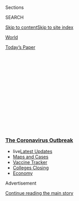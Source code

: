 <div id="app">

<div>

<div>

<div>

<div class="NYTAppHideMasthead css-1q2w90k e1suatyy0">

<div class="section css-ui9rw0 e1suatyy2">

<div class="css-eph4ug er09x8g0">

<div class="css-6n7j50">

</div>

<span class="css-1dv1kvn">Sections</span>

<div class="css-10488qs">

<span class="css-1dv1kvn">SEARCH</span>

</div>

[Skip to content](#site-content)[Skip to site
index](#site-index)

</div>

<div id="masthead-section-label" class="css-1wr3we4 eaxe0e00">

[World](https://www.nytimes3xbfgragh.onion/section/world)

</div>

<div class="css-10698na e1huz5gh0">

</div>

</div>

<div id="masthead-bar-one" class="section hasLinks css-15hmgas e1csuq9d3">

<div class="css-uqyvli e1csuq9d0">

</div>

<div class="css-1uqjmks e1csuq9d1">

</div>

<div class="css-9e9ivx">

[](https://myaccount.nytimes3xbfgragh.onion/auth/login?response_type=cookie&client_id=vi)

</div>

<div class="css-1bvtpon e1csuq9d2">

[Today’s
Paper](https://www.nytimes3xbfgragh.onion/section/todayspaper)

</div>

</div>

</div>

</div>

<div data-aria-hidden="false">

<div id="site-content" data-role="main">

<div>

<div class="css-1aor85t" style="opacity:0.000000001;z-index:-1;visibility:hidden">

<div class="css-1hqnpie">

<div class="css-epjblv">

<span class="css-17xtcya">[World](/section/world)</span><span class="css-x15j1o">|</span><span class="css-fwqvlz">Pelosi
and Trump Reach Deal on a Relief
Package</span>

</div>

<div class="css-k008qs">

<div class="css-1iwv8en">

<span class="css-18z7m18"></span>

<div>

</div>

</div>

<span class="css-1n6z4y">https://nyti.ms/2TMzs8w</span>

<div class="css-1705lsu">

<div class="css-4xjgmj">

<div class="css-4skfbu" data-role="toolbar" data-aria-label="Social Media Share buttons, Save button, and Comments Panel with current comment count" data-testid="share-tools">

  - 
  - 
  - 
  - 
    
    <div class="css-6n7j50">
    
    </div>

  - 
  - 

</div>

</div>

</div>

</div>

</div>

</div>

<div class="css-13pd83m">

<div class="css-l9svim">

### [<span class="css-pa1jbp"><span class="css-1rxm0ex">The Coronavirus</span><span class="css-1rxm0ex"> Outbreak</span></span>](https://www.nytimes3xbfgragh.onion/news-event/coronavirus?name=styln-coronavirus-national&region=TOP_BANNER&variant=undefined&block=storyline_menu_recirc&action=click&pgtype=Article&impression_id=9fcf9940-e39b-11ea-ad54-c52f02c320cd)

  - <span class="css-ousu42"><span class="css-12clwdu">live</span>[Latest
    Updates](https://www.nytimes3xbfgragh.onion/2020/08/21/world/covid-19-coronavirus.html?name=styln-coronavirus-national&region=TOP_BANNER&variant=undefined&block=storyline_menu_recirc&action=click&pgtype=Article&impression_id=9fcf9941-e39b-11ea-ad54-c52f02c320cd)</span>
  - <span class="css-ousu42">[Maps and
    Cases](https://www.nytimes3xbfgragh.onion/interactive/2020/us/coronavirus-us-cases.html?name=styln-coronavirus-national&region=TOP_BANNER&variant=undefined&block=storyline_menu_recirc&action=click&pgtype=Article&impression_id=9fcf9942-e39b-11ea-ad54-c52f02c320cd)</span>
  - <span class="css-ousu42">[Vaccine
    Tracker](https://www.nytimes3xbfgragh.onion/interactive/2020/science/coronavirus-vaccine-tracker.html?name=styln-coronavirus-national&region=TOP_BANNER&variant=undefined&block=storyline_menu_recirc&action=click&pgtype=Article&impression_id=9fcf9943-e39b-11ea-ad54-c52f02c320cd)</span>
  - <span class="css-ousu42">[Colleges
    Closing](https://www.nytimes3xbfgragh.onion/2020/08/19/us/colleges-closing-covid.html?name=styln-coronavirus-national&region=TOP_BANNER&variant=undefined&block=storyline_menu_recirc&action=click&pgtype=Article&impression_id=9fcfc050-e39b-11ea-ad54-c52f02c320cd)</span>
  - <span class="css-ousu42">[Economy](https://www.nytimes3xbfgragh.onion/live/2020/08/20/business/stock-market-today-coronavirus?name=styln-coronavirus-national&region=TOP_BANNER&variant=undefined&block=storyline_menu_recirc&action=click&pgtype=Article&impression_id=9fcfc051-e39b-11ea-ad54-c52f02c320cd)</span>

</div>

</div>

<div id="top-wrapper" class="css-1sy8kpn">

<div id="top-slug" class="css-l9onyx">

Advertisement

</div>

[Continue reading the main
story](#after-top)

<div class="ad top-wrapper" style="text-align:center;height:100%;display:block;min-height:250px">

<div id="top" class="place-ad" data-position="top" data-size-key="top">

</div>

</div>

<div id="after-top">

</div>

</div>

<div>

<div id="sponsor-wrapper" class="css-1hyfx7x">

<div id="sponsor-slug" class="css-19vbshk">

Supported by

</div>

[Continue reading the main
story](#after-sponsor)

<div id="sponsor" class="ad sponsor-wrapper" style="text-align:center;height:100%;display:block">

</div>

<div id="after-sponsor">

</div>

</div>

<div class="css-186x18t">

</div>

<div class="css-1vkm6nb ehdk2mb0">

# Pelosi and Trump Reach Deal on a Relief Package

</div>

Stocks rose as President Trump declared a national emergency and said he
was making $50 billion available. The House was set to vote on the
relief plan early Saturday.

<div class="css-18e8msd">

<div class="css-vp77d3 epjyd6m0">

<div class="css-1baulvz">

</div>

</div>

  - 
    
    <div class="css-ld3wwf e16638kd2">
    
    Published March 13, 2020Updated March 23,
    2020
    
    </div>

  - 
    
    <div class="css-4xjgmj">
    
    <div class="css-pvvomx" data-role="toolbar" data-aria-label="Social Media Share buttons, Save button, and Comments Panel with current comment count" data-testid="share-tools">
    
      - 
      - 
      - 
      - 
        
        <div class="css-6n7j50">
        
        </div>
    
      - 
      - 
    
    </div>
    
    </div>

</div>

</div>

<div class="section meteredContent css-1r7ky0e" name="articleBody" itemprop="articleBody">

<div class="css-1fanzo5 StoryBodyCompanionColumn">

<div class="css-53u6y8">

*Read the latest developments in the* [*coronavirus outbreak
here*](https://www.nytimes3xbfgragh.onion/2020/03/23/world/coronavirus-news.html)*.*
*This briefing is no longer updating.*

</div>

</div>

<div class="css-19qgada">

### Here’s what you need to know:

  - [Nancy Pelosi and the White House reached a deal on a sweeping
    relief package.](#link-47cd8806)
  - [Trump declares a national emergency, “two very big
    words.”](#link-37509802)
  - [Wall Street rebounds during Trump’s address.](#link-3359d40e)
  - [After missteps, the Trump administration refocuses on
    testing.](#link-1a92c290)
  - [Trump promised a testing website by Google. He got key details
    wrong.](#link-50441278)
  - [How bad could the epidemic be in the United
    States?](#link-62cf8d19)
  - [Gyms, apartment buildings and offices: How to manage the
    outbreak.](#link-45290ade)

</div>

<div class="css-1fanzo5 StoryBodyCompanionColumn">

<div class="css-53u6y8">

## Nancy Pelosi and the White House reached a deal on a sweeping relief package.

</div>

</div>

<div class="css-79elbk" data-testid="photoviewer-wrapper">

<div class="css-z3e15g" data-testid="photoviewer-wrapper-hidden">

</div>

<div class="css-1a48zt4 ehw59r15" data-testid="photoviewer-children">

![<span class="css-16f3y1r e13ogyst0" data-aria-hidden="true">Speaker
Nancy Pelosi highlighted the urgency of testing while discussing an
emergency spending package she said the House would vote on on
Friday.</span><span class="css-cnj6d5 e1z0qqy90" itemprop="copyrightHolder"><span class="css-1ly73wi e1tej78p0">Credit...</span><span>Samuel
Corum for The New York
Times</span></span>](https://static01.graylady3jvrrxbe.onion/images/2020/03/13/world/13virus-briefing-pelosi/13virus-briefing-pelosi-articleLarge.jpg?quality=75&auto=webp&disable=upscale)

</div>

</div>

<div class="css-1fanzo5 StoryBodyCompanionColumn">

<div class="css-53u6y8">

Congress and the White House [struck a deal on
Friday](https://www.nytimes3xbfgragh.onion/2020/03/13/us/politics/trump-coronavirus-relief-congress.html)
on a sweeping relief package to assist people affected by the outbreak
of the coronavirus, moving to confront a growing pandemic that has
upended lives and wreaked havoc on financial markets.

The House was set to vote on the plan on Friday evening, after a
roller-coaster day of negotiations that threatened to veer off track as
President Trump criticized the plan during a White House Rose Garden
news conference in which he declared a national emergency.

</div>

</div>

<div class="css-1fanzo5 StoryBodyCompanionColumn">

<div class="css-53u6y8">

Instead, by dusk, Speaker Nancy Pelosi wrote to House Democrats saying,
“We are proud to have reached an agreement with the administration to
resolve outstanding challenges.”

Not long after, even as congressional and administration aides
negotiated the final legislative language of the compromise, Steven
Mnuchin, the Treasury secretary, confirmed it would move forward.

“We have an agreement that reflects what the president talked about in
his speech the other night,” Mr. Mnuchin said on Fox News. He said Mr.
Trump was focused on making sure “hard-working Americans don’t lose
their compensation because they have to be home.”

The measure includes two weeks of paid sick leave and up to three months
of paid family and medical leave, enhanced unemployment benefits, free
virus testing including for those who lack insurance, additional food
aid and federal funds for Medicaid.

</div>

</div>

<div>

</div>

<div class="css-1fanzo5 StoryBodyCompanionColumn">

<div class="css-53u6y8">

The deal is a product of an intense round of talks that unfolded between
Ms. Pelosi and Mr. Mnuchin as financial markets swung wildly amid
uncertainty about the spiraling crisis.

</div>

</div>

<div class="css-1fanzo5 StoryBodyCompanionColumn">

<div class="css-53u6y8">

[Confirmed coronavirus cases in the United
States](https://www.nytimes3xbfgragh.onion/interactive/2020/us/coronavirus-us-cases.html)
have climbed to more than 2,100, even with sparse testing, and the death
toll has risen to at least 48. West Virginia was the only state yet to
report a known case of the virus by Friday evening. The United States is
facing the prospect that those numbers could grow exponentially, as they
did in China, Italy, South Korea and other countries.

*\[Read:* [*My life on Italy’s coronavirus frontlines, and in
quarantine*](http://www.nytimes3xbfgragh.onion/2020/03/19/world/europe/italy-coronavirus-frontlines-quarantine.html)*.\]*

## Trump declares a national emergency, “two very big words.”

</div>

</div>

![<span class="css-16f3y1r e13ogyst0">President Trump held a news
conference to declare a national emergency in order to free up to $50
billion in federal funds to combat the spread of
coronavirus.</span><span class="css-cch8ym"><span class="css-1dv1kvn">Credit</span><span class="css-cnj6d5 e1z0qqy90" itemprop="copyrightHolder"><span class="css-1ly73wi e1tej78p0">Credit...</span><span>Erin
Schaff/The New York
Times</span></span></span>](https://static01.graylady3jvrrxbe.onion/images/2020/03/13/us/13virus-briefing02/merlin_170481927_30f62570-82f7-49bc-85e4-067c34de0da2-videoSixteenByNine3000.jpg)

<div class="css-1fanzo5 StoryBodyCompanionColumn">

<div class="css-53u6y8">

Mr. Trump on Friday afternoon officially declared a national emergency
that he said would give states and territories access to up to $50
billion in federal funds to combat the spreading coronavirus epidemic.

In a live address in the White House Rose Garden, he also gave broad new
authority to the health secretary, Alex Azar, who he said would now be
able to waive regulations, giving doctors and hospitals more flexibility
to respond to the virus, including making it easier to treat people
remotely.

“I am officially declaring a national emergency, two very big words,”
Mr. Trump said, adding, “I’m urging every state to set up emergency
operations centers effective immediately.”

Mr. Trump said he was waiving interest on student loans, and that with
oil prices low, the government would buy large quantities of crude oil
for the nation’s strategic reserve.

</div>

</div>

<div class="css-1fanzo5 StoryBodyCompanionColumn">

<div class="css-53u6y8">

His comments marked the first time he has addressed the coronavirus as a
problem within the country’s borders, not just something that needed to
be kept out with travel restrictions. But the optics of the address
offered a contrast to the social distancing that many experts recommend:
Mr. Trump and the top advisers he invited to speak crowded together
around the lectern and shared a microphone.

Mr. Trump, who has been accused of downplaying the crisis, said that
millions of virus testing kits would become available, but added that he
did not think so many would be needed.

“We don’t want everybody taking this test,” he said. “It’s totally
unnecessary.”

“This will pass, this will pass through, and we will be even stronger
for it,” the president said.

Asked if he would be tested for the coronavirus because of his contact
at his Florida estate, Mar-a-Lago, with an infected Brazilian official,
he said, “most likely, yeah,” countering earlier White House statements
that he would not be tested.

“I think I will do it anyway,” he said. “Fairly
soon.”

</div>

</div>

<div>

</div>

<div class="css-1fanzo5 StoryBodyCompanionColumn">

<div class="css-53u6y8">

## Wall Street rebounds during Trump’s address.

</div>

</div>

<div class="css-79elbk" data-testid="photoviewer-wrapper">

<div class="css-z3e15g" data-testid="photoviewer-wrapper-hidden">

</div>

<div class="css-1a48zt4 ehw59r15" data-testid="photoviewer-children">

<div class="css-1xdhyk6 erfvjey0">

<span class="css-1ly73wi e1tej78p0">Image</span>

<div class="css-zjzyr8">

<div data-testid="lazyimage-container" style="height:257.77777777777777px">

</div>

</div>

</div>

<span class="css-16f3y1r e13ogyst0" data-aria-hidden="true">The floor of
the New York Stock Exchange on
Friday.</span><span class="css-cnj6d5 e1z0qqy90" itemprop="copyrightHolder"><span class="css-1ly73wi e1tej78p0">Credit...</span><span>Lucas
Jackson/Reuters</span></span>

</div>

</div>

<div class="css-1fanzo5 StoryBodyCompanionColumn">

<div class="css-53u6y8">

Stocks rallied on Friday, rebounding from their worst day in more than
30 years after Mr. Trump said leaders of private U.S. companies had
agreed to help with efforts to test for the coronavirus and declared a
national emergency that would free billions in funding for states and
territories.

</div>

</div>

<div class="css-1fanzo5 StoryBodyCompanionColumn">

<div class="css-53u6y8">

The S\&P 500 rose more than 9 percent, with most of the gains coming as
government officials and business executives spoke at a news conference
at the White House. The chief executives of Walmart, Target and
Walgreens all said they are making facilities available for testing.

Financial markets have been nothing if not inconsistent for the past
three weeks, plunging and then rising, and then plunging again. Each day
brought new measures to contain the outbreak and new worries that the
economy, workers and businesses would take a hit as a result of
them.

</div>

</div>

<div>

</div>

<div class="css-1fanzo5 StoryBodyCompanionColumn">

<div class="css-53u6y8">

## After missteps, the Trump administration refocuses on testing.

</div>

</div>

<div class="css-79elbk" data-testid="photoviewer-wrapper">

<div class="css-z3e15g" data-testid="photoviewer-wrapper-hidden">

</div>

<div class="css-1a48zt4 ehw59r15" data-testid="photoviewer-children">

<div class="css-1xdhyk6 erfvjey0">

<span class="css-1ly73wi e1tej78p0">Image</span>

<div class="css-zjzyr8">

<div data-testid="lazyimage-container" style="height:257.77777777777777px">

</div>

</div>

</div>

<span class="css-16f3y1r e13ogyst0" data-aria-hidden="true">Testing
people for the coronavirus at a drive-through clinic in Denver, Colo.,
on
Thursday.</span><span class="css-cnj6d5 e1z0qqy90" itemprop="copyrightHolder"><span class="css-1ly73wi e1tej78p0">Credit...</span><span>Chet
Strange for The New York Times</span></span>

</div>

</div>

<div class="css-1fanzo5 StoryBodyCompanionColumn">

<div class="css-53u6y8">

The Trump administration moved on Friday to drastically speed up
coronavirus testing, rushing to catch up with surging demand for tests.

The government gave the Swiss health care giant Roche emergency
permission to sell its three-and-a-half-hour test to U.S. labs, and said
it was awarding over a million dollars to two companies to accelerate
development of one-hour
tests.

<div id="NYT_MAIN_CONTENT_1_REGION" class="css-9tf9ac">

<div>

<div id="styln-covid-updates-world" class="section interactive-content interactive-size-medium css-1ftcdic">

<div class="css-17ih8de interactive-body">

<div id="styln-briefing-block" data-asset-id="QXJ0aWNsZTpueXQ6Ly9hcnRpY2xlLzVlZmEyNmIwLWIwYjYtNTdiMC05OWRjLWUwZWIwZmI0NGJlZg==">

<div class="briefing-block-header-section">

# [Latest Updates: The Coronavirus Outbreak](https://www.nytimes3xbfgragh.onion/2020/08/21/world/covid-19-coronavirus.html?action=click&pgtype=Article&state=default&region=MAIN_CONTENT_1&context=storylines_live_updates)

<div class="briefing-block-ts">

Updated 2020-08-21T10:45:05.612Z

</div>

</div>

  - [Shutdowns, warnings and scoldings follow gatherings on college
    campuses.](https://www.nytimes3xbfgragh.onion/2020/08/21/world/covid-19-coronavirus.html?action=click&pgtype=Article&state=default&region=MAIN_CONTENT_1&context=storylines_live_updates#link-4690b6aa)
  - [As he accepts the Democratic nomination, Biden knocks Trump’s
    pandemic
    response.](https://www.nytimes3xbfgragh.onion/2020/08/21/world/covid-19-coronavirus.html?action=click&pgtype=Article&state=default&region=MAIN_CONTENT_1&context=storylines_live_updates#link-324af071)
  - [Hundreds of doctors in Kenya go on strike over their pay and
    protective
    gear.](https://www.nytimes3xbfgragh.onion/2020/08/21/world/covid-19-coronavirus.html?action=click&pgtype=Article&state=default&region=MAIN_CONTENT_1&context=storylines_live_updates#link-35890b73)

<div class="briefing-block-footer">

<div class="briefing-block-footer-meta">

[See more
updates](https://www.nytimes3xbfgragh.onion/2020/08/21/world/covid-19-coronavirus.html?action=click&pgtype=Article&state=default&region=MAIN_CONTENT_1&context=storylines_live_updates)

</div>

<div class="briefing-block-briefinglinks">

<span>More live coverage:</span>
[Markets](https://www.nytimes3xbfgragh.onion/live/2020/08/20/business/stock-market-today-coronavirus?action=click&pgtype=Article&state=default&region=MAIN_CONTENT_1&context=storylines_live_updates)

</div>

</div>

</div>

</div>

</div>

</div>

</div>

Testing has lagged in the country, infuriating the public, local leaders
and members of Congress. [Sick people across the country say they are
being denied
tests.](https://www.nytimes3xbfgragh.onion/2020/03/12/us/coronavirus-testing-challenges.html)
Administration officials have promised repeatedly that enormous numbers
of tests would soon be available, only to have the reality fall far
short.

</div>

</div>

<div class="css-1fanzo5 StoryBodyCompanionColumn">

<div class="css-53u6y8">

“I don’t take responsibility at all,” President Trump said in response
to a reporter’s question on Friday, “because we were given a set of
circumstances and we were given rules, regulations and specifications
from a different time.”

While South Korea is testing 10,000 people a day, overall U.S. state and
federal testing has yet to log even 15,000, according to the Centers for
Disease Control and Prevention.

Speaker Nancy Pelosi highlighted the urgency on Friday, while discussing
an emergency spending package she said the House would pass later in the
day, saying, “The three most important parts of this bill are testing,
testing, testing.”

On Friday, the federal government said that it would allow New York
State’s public health department to authorize local labs to perform
coronavirus tests.

By next week, New York could be conducting 6,000 tests a day, the
governor said. On Friday, the state opened a “drive through” testing
facility in New Rochelle, a city north of New York City [that has been
at the center of the state’s
epidemic](https://www.nytimes3xbfgragh.onion/2020/03/12/nyregion/coronavirus-new-rochelle-containment.html).

</div>

</div>

<div>

</div>

<div class="css-1fanzo5 StoryBodyCompanionColumn">

<div class="css-53u6y8">

In the United States, an avalanche of cancellations and closings
gathered speed. [Broadway has gone
dark](https://www.nytimes3xbfgragh.onion/2020/03/12/theater/coronavirus-broadway-shutdown.html)
and [Disney parks are shutting their
doors](https://www.nytimes3xbfgragh.onion/2020/03/12/business/disneyland-coronavirus.html)
for the first time since the Sept. 11, 2001, attacks. In Paris, the
Louvre and the Eiffel Tower have closed until further notice.

</div>

</div>

<div class="css-1fanzo5 StoryBodyCompanionColumn">

<div class="css-53u6y8">

“My guess is there are thousands and thousands of cases walking around
the state of New York,” Gov. Andrew M. Cuomo said on Friday,
underscoring that the official count of 421 cases, even as it inches up,
is not representative of total spread of the virus in the state.

Nearly every sport has been affected; the [Boston
Marathon](https://www.nytimes3xbfgragh.onion/2020/03/13/sports/the-boston-marathon-has-been-postponed-until-sept-14.html)
and the Masters golf tournament were called off on
Friday.

</div>

</div>

<div>

</div>

<div class="css-1fanzo5 StoryBodyCompanionColumn">

<div class="css-53u6y8">

## Trump promised a testing website by Google. He got key details wrong.

</div>

</div>

<div class="css-79elbk" data-testid="photoviewer-wrapper">

<div class="css-z3e15g" data-testid="photoviewer-wrapper-hidden">

</div>

<div class="css-1a48zt4 ehw59r15" data-testid="photoviewer-children">

<div class="css-1xdhyk6 erfvjey0">

<span class="css-1ly73wi e1tej78p0">Image</span>

<div class="css-zjzyr8">

<div data-testid="lazyimage-container" style="height:257.77777777777777px">

</div>

</div>

</div>

<span class="css-16f3y1r e13ogyst0" data-aria-hidden="true">President
Donald Trump at a press conference in the Rose Garden of the White House
on
Friday.</span><span class="css-cnj6d5 e1z0qqy90" itemprop="copyrightHolder"><span class="css-1ly73wi e1tej78p0">Credit...</span><span>Erin
Schaff/The New York Times</span></span>

</div>

</div>

<div class="css-1fanzo5 StoryBodyCompanionColumn">

<div class="css-53u6y8">

Verily, a life sciences unit of Google’s parent company Alphabet, is
working on a way to direct individuals with a high risk of coronavirus
infection to testing sites. But the program will not be as sweeping as
President Trump suggested in his public remarks.

<div id="NYT_MAIN_CONTENT_2_REGION" class="css-9tf9ac">

<div>

</div>

</div>

“I want to thank Google,” Mr. Trump said from the Rose Garden. “Google
is helping to develop a website, it’s going to be very quickly done,
unlike websites of the past, to determine whether a test is warranted
and to facilitate testing at a nearby convenient location.”

Google’s shares surged, to a gain of more than 9 percent, as Mr. Trump
spoke.

Late Friday, Carolyn Wang, a spokeswoman for Verily, said that the aim
was to make a website that helps triage people for virus screening
available by Monday, but that it would be limited to testing sites in
the Bay Area. If the pilot goes well, Verily aims to deploy the project
nationwide, but there is no timetable for a national rollout.

</div>

</div>

<div class="css-1fanzo5 StoryBodyCompanionColumn">

<div class="css-53u6y8">

The website was originally intended only for health care workers, Ms.
Wang said, but Mr. Trump’s statement prompted the company to plan to
make it available to the
public.

## How bad could the epidemic be in the United States?

</div>

</div>

<div class="css-79elbk" data-testid="photoviewer-wrapper">

<div class="css-z3e15g" data-testid="photoviewer-wrapper-hidden">

</div>

<div class="css-1a48zt4 ehw59r15" data-testid="photoviewer-children">

<div class="css-1xdhyk6 erfvjey0">

<span class="css-1ly73wi e1tej78p0">Image</span>

<div class="css-zjzyr8">

<div data-testid="lazyimage-container" style="height:257.77777777777777px">

</div>

</div>

</div>

<span class="css-16f3y1r e13ogyst0" data-aria-hidden="true">The C.D.C.
scenarios have not been publicly disclosed. Without an understanding of
how experts view the threat, it remains unclear how far Americans will
go in adopting socially disruptive steps that could help avert
deaths.</span><span class="css-cnj6d5 e1z0qqy90" itemprop="copyrightHolder"><span class="css-1ly73wi e1tej78p0">Credit...</span><span>Erin
Schaff/The New York Times</span></span>

</div>

</div>

<div class="css-1fanzo5 StoryBodyCompanionColumn">

<div class="css-53u6y8">

Trying to answer that question, epidemiologists arrived at some
terrifying estimates of what would happen if — and this was a very big
“if” — nothing was done to stop the spread: more than a million
Americans could die, and hospitals would be swamped with many times more
patients than beds.

Last month, officials at the Centers for Disease Control and Prevention
and experts from around the world conferred quietly about the range of
possibilities, with what was known then about the virus. The agency
presented a range of possibilities based on variables that remain hard
to pin down, like how contagious the virus is, and how severe the
resulting illnesses are.

</div>

</div>

<div>

</div>

<div class="css-1fanzo5 StoryBodyCompanionColumn">

<div class="css-53u6y8">

A key, unknown factor is how quickly the virus would spread, which could
determine whether a medical system [with fewer than a million hospital
beds](https://www.aha.org/statistics/fast-facts-us-hospitals) could
handle the wave of patients.

The estimates were 160 million to 214 million people in the United
States infected, or nearly half to two-thirds of the population; 2.4
million to 21 million people needing hospitalization; and 200,000 to 1.7
million dead. The results were not publicized, but have been reviewed by
The New York Times.

</div>

</div>

<div class="css-1fanzo5 StoryBodyCompanionColumn">

<div class="css-53u6y8">

Those figures represented the worst-case scenario, with no organized
intervention, and clearly government at all levels is intervening, as
are private organizations and individuals. But they give an idea of the
potential seriousness of the disease.

“There is a lot of room for improvement if we act appropriately,” said
Lauren Gardner, an associate professor at the Johns Hopkins Whiting
School of Engineering who models epidemics.

</div>

</div>

<div>

</div>

<div class="css-1fanzo5 StoryBodyCompanionColumn">

<div class="css-53u6y8">

## Gyms, apartment buildings and offices: How to manage the outbreak.

Today, we look at how the places you interact with daily are ensuring
they stay safe while still being able to function, including how gyms
should be disinfecting their equipment, new guidance for building
managers, and how needed changes may affect
workers.

</div>

</div>

<div>

</div>

<div class="css-1fanzo5 StoryBodyCompanionColumn">

<div class="css-53u6y8">

## Low-income neighborhoods fear that their communities are becoming sacrifice zones.

</div>

</div>

<div class="css-79elbk" data-testid="photoviewer-wrapper">

<div class="css-z3e15g" data-testid="photoviewer-wrapper-hidden">

</div>

<div class="css-1a48zt4 ehw59r15" data-testid="photoviewer-children">

<div class="css-1xdhyk6 erfvjey0">

<span class="css-1ly73wi e1tej78p0">Image</span>

<div class="css-zjzyr8">

<div data-testid="lazyimage-container" style="height:257.77777777777777px">

</div>

</div>

</div>

<span class="css-16f3y1r e13ogyst0" data-aria-hidden="true">A former
Econo Lodge motel that is being used by King County, Wash., to isolate
people who might have been exposed to the
coronavirus.</span><span class="css-cnj6d5 e1z0qqy90" itemprop="copyrightHolder"><span class="css-1ly73wi e1tej78p0">Credit...</span><span>Andrew
Burton for The New York Times</span></span>

</div>

</div>

<div class="css-1fanzo5 StoryBodyCompanionColumn">

<div class="css-53u6y8">

Local officials in Washington State recently settled on two locations to
house people exposed to the coronavirus who may have no safe place to
isolate themselves: a former Econo Lodge Motel in the city of Kent,
south of Seattle, and another location in an unincorporated part of the
county, both of which serve mostly lower-income neighborhoods.

</div>

</div>

<div class="css-1fanzo5 StoryBodyCompanionColumn">

<div class="css-53u6y8">

The plan [quickly ran into
trouble](https://www.nytimes3xbfgragh.onion/2020/03/13/us/coronavirus-seattle-isolation-housing.html).
Kent’s mayor, Dana Ralph, said that neither of the two communities had
experienced any cases of the virus before the new facilities opened, and
that residents of her town have wondered if their city was chosen to
protect wealthier neighborhoods around Seattle.

Residents and political leaders circulated petitions, complaining that
their communities were becoming sacrifice zones for the coronavirus and
warning that businesses could suffer and neighbors could become
infected.

Then on Friday some of their fears were confirmed: One of the first
residents at the converted motel, a homeless person who was awaiting the
results of a coronavirus test, ignored the instructions of a security
guard and wandered away, eventually taking a northbound bus, King County
officials said in a statement.

The bus was taken out of service for cleaning and sanitation; the
community was still reeling.

A County Council member, Girmay Zahilay, said that even in a health
crisis, the county has an obligation to all of its residents.

“During this unprecedented crisis, we have to make sure that the
consequences of our decisions don’t fall on the most vulnerable and
marginalized communities,” he said. “That’s how we all get through this
together.”

</div>

</div>

<div>

</div>

<div class="css-1fanzo5 StoryBodyCompanionColumn">

<div class="css-53u6y8">

## A positive test raises concerns about the virus in prisons.

An employee who works in a Washington State prison tested positive for
the coronavirus, a spokeswoman for the state prison system said on
Friday, in what appeared to be the first reported case of the virus in a
person tied to a prison.

</div>

</div>

<div class="css-1fanzo5 StoryBodyCompanionColumn">

<div class="css-53u6y8">

The employee last worked at the Monroe Correctional Complex, about 45
minutes from Seattle, on Sunday, and the test came back positive on
Thursday. A day earlier, Brad Burkhart, the sheriff in Hancock County,
Indiana, said a staff member at the local jail had tested positive for
the virus and was quarantining at home, as are two other staff members
who had contact with the
employee.

<div id="NYT_MAIN_CONTENT_3_REGION" class="css-9tf9ac">

<div>

<div id="styln-prism-freeform-1594220623585" class="section interactive-content interactive-size-medium css-1ftcdic">

<div class="css-17ih8de interactive-body">

<div id="prism-freeform-block-18477" class="css-19mumt8" data-role="complementary" data-storyline="The Coronavirus Outbreak" data-truncated="true" tabindex="0">

<div class="css-a8d9oz">

<div class="css-eb027h">

[](https://www.nytimes3xbfgragh.onion/news-event/coronavirus?action=click&pgtype=Article&state=default&region=MAIN_CONTENT_3&context=storylines_faq)

### The Coronavirus Outbreak ›

#### Frequently Asked Questions

Updated August 17, 2020

  - #### Why does standing six feet away from others help?
    
      - The coronavirus spreads primarily through droplets from your
        mouth and nose, especially when you cough or sneeze. The C.D.C.,
        one of the organizations using that measure, [bases its
        recommendation of six
        feet](https://www.nytimes3xbfgragh.onion/2020/04/14/health/coronavirus-six-feet.html?action=click&pgtype=Article&state=default&region=MAIN_CONTENT_3&context=storylines_faq)
        on the idea that most large droplets that people expel when they
        cough or sneeze will fall to the ground within six feet. But six
        feet has never been a magic number that guarantees complete
        protection. Sneezes, for instance, can launch droplets a lot
        farther than six feet, [according to a recent
        study](https://jamanetwork.com/journals/jama/fullarticle/2763852).
        It's a rule of thumb: You should be safest standing six feet
        apart outside, especially when it's windy. But keep a mask on at
        all times, even when you think you’re far enough apart.

  - #### I have antibodies. Am I now immune?
    
      - As of right now,[that seems likely, for at least several
        months.](https://www.nytimes3xbfgragh.onion/2020/07/22/health/covid-antibodies-herd-immunity.html?action=click&pgtype=Article&state=default&region=MAIN_CONTENT_3&context=storylines_faq)
        There have been frightening accounts of people suffering what
        seems to be a second bout of Covid-19. But experts say these
        patients may have a drawn-out course of infection, with the
        virus taking a slow toll weeks to months after initial exposure.
        People infected with the coronavirus typically
        [produce](https://www.nature.com/articles/s41586-020-2456-9)
        immune molecules called antibodies, which are [protective
        proteins made in response to an
        infection](https://www.nytimes3xbfgragh.onion/2020/05/07/health/coronavirus-antibody-prevalence.html?action=click&pgtype=Article&state=default&region=MAIN_CONTENT_3&context=storylines_faq)[.
        These antibodies
        may](https://www.nytimes3xbfgragh.onion/2020/05/07/health/coronavirus-antibody-prevalence.html?action=click&pgtype=Article&state=default&region=MAIN_CONTENT_3&context=storylines_faq)
        last in the body [only two to three
        months](https://www.nature.com/articles/s41591-020-0965-6),
        which may seem worrisome, but that’s perfectly normal after an
        acute infection subsides, said Dr. Michael Mina, an immunologist
        at Harvard University. It may be possible to get the coronavirus
        again, but it’s highly unlikely that it would be possible in a
        short window of time from initial infection or make people
        sicker the second time.

  - #### I’m a small-business owner. Can I get relief?
    
      - The [stimulus bills enacted in
        March](https://www.nytimes3xbfgragh.onion/article/small-business-loans-stimulus-grants-freelancers-coronavirus.html?action=click&pgtype=Article&state=default&region=MAIN_CONTENT_3&context=storylines_faq)
        offer help for the millions of American small businesses. Those
        eligible for aid are businesses and nonprofit organizations with
        fewer than 500 workers, including sole proprietorships,
        independent contractors and freelancers. Some larger companies
        in some industries are also eligible. The help being offered,
        which is being managed by the Small Business Administration,
        includes the Paycheck Protection Program and the Economic Injury
        Disaster Loan program. But lots of folks have [not yet seen
        payouts.](https://www.nytimes3xbfgragh.onion/interactive/2020/05/07/business/small-business-loans-coronavirus.html?action=click&pgtype=Article&state=default&region=MAIN_CONTENT_3&context=storylines_faq)
        Even those who have received help are confused: The rules are
        draconian, and some are stuck sitting on [money they don’t know
        how to
        use.](https://www.nytimes3xbfgragh.onion/2020/05/02/business/economy/loans-coronavirus-small-business.html?action=click&pgtype=Article&state=default&region=MAIN_CONTENT_3&context=storylines_faq)
        Many small-business owners are getting less than they expected
        or [not hearing anything at
        all.](https://www.nytimes3xbfgragh.onion/2020/06/10/business/Small-business-loans-ppp.html?action=click&pgtype=Article&state=default&region=MAIN_CONTENT_3&context=storylines_faq)

  - #### What are my rights if I am worried about going back to work?
    
      - Employers have to provide [a safe
        workplace](https://www.osha.gov/SLTC/covid-19/standards.html)
        with policies that protect everyone equally. [And if one of your
        co-workers tests positive for the coronavirus, the
        C.D.C.](https://www.nytimes3xbfgragh.onion/article/coronavirus-money-unemployment.html?action=click&pgtype=Article&state=default&region=MAIN_CONTENT_3&context=storylines_faq)
        has said that [employers should tell their
        employees](https://www.cdc.gov/coronavirus/2019-ncov/community/guidance-business-response.html)
        -- without giving you the sick employee’s name -- that they may
        have been exposed to the virus.

  - #### What is school going to look like in September?
    
      - It is unlikely that many schools will return to a normal
        schedule this fall, requiring the grind of [online
        learning](https://www.nytimes3xbfgragh.onion/2020/06/05/us/coronavirus-education-lost-learning.html?action=click&pgtype=Article&state=default&region=MAIN_CONTENT_3&context=storylines_faq),
        [makeshift child
        care](https://www.nytimes3xbfgragh.onion/2020/05/29/us/coronavirus-child-care-centers.html?action=click&pgtype=Article&state=default&region=MAIN_CONTENT_3&context=storylines_faq)
        and [stunted
        workdays](https://www.nytimes3xbfgragh.onion/2020/06/03/business/economy/coronavirus-working-women.html?action=click&pgtype=Article&state=default&region=MAIN_CONTENT_3&context=storylines_faq)
        to continue. California’s two largest public school districts —
        Los Angeles and San Diego — said on July 13, that [instruction
        will be remote-only in the
        fall](https://www.nytimes3xbfgragh.onion/2020/07/13/us/lausd-san-diego-school-reopening.html?action=click&pgtype=Article&state=default&region=MAIN_CONTENT_3&context=storylines_faq),
        citing concerns that surging coronavirus infections in their
        areas pose too dire a risk for students and teachers. Together,
        the two districts enroll some 825,000 students. They are the
        largest in the country so far to abandon plans for even a
        partial physical return to classrooms when they reopen in
        August. For other districts, the solution won’t be an
        all-or-nothing approach. [Many
        systems](https://bioethics.jhu.edu/research-and-outreach/projects/eschool-initiative/school-policy-tracker/),
        including the nation’s largest, New York City, are devising
        [hybrid
        plans](https://www.nytimes3xbfgragh.onion/2020/06/26/us/coronavirus-schools-reopen-fall.html?action=click&pgtype=Article&state=default&region=MAIN_CONTENT_3&context=storylines_faq)
        that involve spending some days in classrooms and other days
        online. There’s no national policy on this yet, so check with
        your municipal school system regularly to see what is happening
        in your
community.

<div id="styln-survey-component-18477" class="styln-survey-component" data-surveyname="faq" data-surveystoryline="coronavirus">

</div>

</div>

<div class="css-6mllg9">

</div>

<div class="css-pmm6ed">

<span class="css-5gimkt"></span>

</div>

</div>

</div>

</div>

</div>

</div>

</div>

The revelation comes as the Bureau of Prisons, which runs the federal
prisons that hold more than 175,000 people, suspended all visits to
prisoners for 30 days, including most by lawyers. The bureau said the
densely packed nature of prisons “creates a risk of infection and
transmission for inmates and staff.”

Many
[state](https://www.texastribune.org/2020/03/13/texas-prisons-cancel-visitation-coronavirus/)[prison](https://www.doc.wa.gov/information/alerts.htm#prison-alerts)[systems](https://www.charlotteobserver.com/news/local/article241173191.html)
and local jails, where the[vast
majority](https://www.bjs.gov/content/pub/pdf/p17.pdf) of imprisoned
people are held, also suspended visits this week. A jail in Santa Clara
County, Calif., placed inmates in quarantine after a visitor later
tested positive for the virus, [The Mercury News
reported](https://www.mercurynews.com/2020/03/13/coronavirus-inmates-quarantined-at-santa-clara-county-jail-after-defense-attorney-tests-positive/).

Advocates have sounded alarms over whether U.S. correctional facilities
are adequately prepared to stop an outbreak within their walls. Much of
the advice given by the C.D.C. — such as staying away from sick people
and disinfecting surfaces — can be[nearly impossible to
follow](https://www.usatoday.com/story/news/investigations/2020/03/07/prison-policies-inmates-best-coronavirus-practices/4978412002/)
in
prison.

## Los Angeles schools will be closed starting Monday, but New York is resisting calls to follow suit.

</div>

</div>

<div class="css-79elbk" data-testid="photoviewer-wrapper">

<div class="css-z3e15g" data-testid="photoviewer-wrapper-hidden">

</div>

<div class="css-1a48zt4 ehw59r15" data-testid="photoviewer-children">

<div class="css-1xdhyk6 erfvjey0">

<span class="css-1ly73wi e1tej78p0">Image</span>

<div class="css-zjzyr8">

<div data-testid="lazyimage-container" style="height:257.77777777777777px">

</div>

</div>

</div>

<span class="css-16f3y1r e13ogyst0" data-aria-hidden="true">Students
leaving Palms Middle School in Los Angeles on Thursday. Los Angeles and
San Diego have announced they will close schools, beginning
Monday.</span><span class="css-cnj6d5 e1z0qqy90" itemprop="copyrightHolder"><span class="css-1ly73wi e1tej78p0">Credit...</span><span>Jenna
Schoenefeld for The New York Times</span></span>

</div>

</div>

<div class="css-1fanzo5 StoryBodyCompanionColumn">

<div class="css-53u6y8">

Mayor Bill de Blasio of New York said on Friday [that public schools
would remain
open](https://www.nytimes3xbfgragh.onion/2020/03/13/nyregion/coronavirus-nyc-schools.html),
even as three more schools closed for the day after coronavirus cases
were reported there.

“There are three pillars to protecting this city and the long-term
health and safety of our people: Our schools, our mass transit and our
health care system,” Mr. de Blasio said. “Those three are interrelated
deeply. You take one out of the equation and it affects the others. My
goal is to keep all three of those going.”

</div>

</div>

<div class="css-1fanzo5 StoryBodyCompanionColumn">

<div class="css-53u6y8">

New York is the country’s largest school system, with 1.1 million
students, about 114,000 of them homeless. Closings could have a severe
effect on parents who will need to find child care, and on the many
students who depend on schools for food and shelter.

</div>

</div>

<div>

</div>

<div class="css-1fanzo5 StoryBodyCompanionColumn">

<div class="css-53u6y8">

The Los Angeles and San Diego school districts said they were canceling
school beginning on Monday, affecting more than 750,000 students in
Southern California. The decisions were the latest in a slew of similar
moves across the country affecting more than six million students.

All public schools, and many if not all private schools, in Illinois,
Virginia, Ohio, Michigan, Maryland, Washington State, Oregon, Kentucky,
New Mexico and Puerto Rico were told to close beginning next week. The
Houston Independent School District, the largest school district in
Texas, also said it was closing for two weeks.

</div>

</div>

<div>

</div>

<div class="css-1fanzo5 StoryBodyCompanionColumn">

<div class="css-53u6y8">

## American officials are considering escalating containment measures.

</div>

</div>

![<span class="css-16f3y1r e13ogyst0">The coronavirus has touched a
diverse collection of countries and cultures, but a number of shared
experiences have emerged — from grieving the dead to writing
songs.</span><span class="css-cch8ym"><span class="css-1dv1kvn">Credit</span><span class="css-cnj6d5 e1z0qqy90" itemprop="copyrightHolder"><span class="css-1ly73wi e1tej78p0">Credit...</span><span>Carlos
Lemos/EPA, via
Shutterstock</span></span></span>](https://static01.graylady3jvrrxbe.onion/images/2020/03/14/autossell/13vid-coronavirus/13vid-coronavirus-videoSixteenByNine3000.jpg)

<div class="css-1fanzo5 StoryBodyCompanionColumn">

<div class="css-53u6y8">

In Washington State, where more than 30 people have died from the virus,
more than anywhere else in the country, public health officials have
escalated through most of a 13-step strategy checklist for controlling
infectious outbreaks and now have only a few remaining options: closing
workplaces, restricting people to their homes and cordoning off targeted
areas to help control the spread of infection, measures that have
already been put in place in other parts of the world.

</div>

</div>

<div class="css-1fanzo5 StoryBodyCompanionColumn">

<div class="css-53u6y8">

The possibility of more draconian measures if the outbreak continues to
escalate has become a rising subject of conversation among public health
officials across the country, forcing them to confront difficult
questions about how much pain to endure — in their local economies and
in civil liberties — to save more lives.

Political leaders are considering their options, alarmed over research
that suggests 400 people in the Seattle area could die in the coming
weeks if the trajectory of the outbreak cannot be altered. The research
shows that if policymakers could reduce the transmission rate by 75
percent — primarily through what is known as “social distancing” — then
the number of deaths could be reduced to only about 30 in that period.

One official said that none of the options were off the table, but that
officials were mindful of the tremendous burden that such restrictions
could impose on families and
businesses.

</div>

</div>

<div>

</div>

<div class="css-1fanzo5 StoryBodyCompanionColumn">

<div class="css-53u6y8">

## World leaders are affected as the virus causes political and social disruption worldwide.

</div>

</div>

<div class="css-79elbk" data-testid="photoviewer-wrapper">

<div class="css-z3e15g" data-testid="photoviewer-wrapper-hidden">

</div>

<div class="css-1a48zt4 ehw59r15" data-testid="photoviewer-children">

<div class="css-1xdhyk6 erfvjey0">

<span class="css-1ly73wi e1tej78p0">Image</span>

<div class="css-zjzyr8">

<div data-testid="lazyimage-container" style="height:257.77777777777777px">

</div>

</div>

</div>

<span class="css-16f3y1r e13ogyst0" data-aria-hidden="true">Prime
Minister Justin Trudeau of Canada and his wife, Sophie Grégoire Trudeau,
in Ottawa last
year.</span><span class="css-cnj6d5 e1z0qqy90" itemprop="copyrightHolder"><span class="css-1ly73wi e1tej78p0">Credit...</span><span>Justin
Tang/The Canadian Press, via Associated Press</span></span>

</div>

</div>

<div class="css-1fanzo5 StoryBodyCompanionColumn">

<div class="css-53u6y8">

Even as governments around the world struggle to contain the coronavirus
pandemic, many officials are themselves falling victim to the pathogen,
undermining global efforts to address the crisis.

Prime Minister Justin Trudeau of Canada put himself in isolation [after
his wife tested
positive](https://www.nytimes3xbfgragh.onion/2020/03/12/world/canada/trudeau-wife-coronavirus.html),
and senior officials from Britain to Iran to Australia were confirmed to
be infected. President Jair Bolsonaro of Brazil said on Friday that he
tested negative, after one of his aides tested positive.

</div>

</div>

<div>

</div>

<div class="css-1fanzo5 StoryBodyCompanionColumn">

<div class="css-53u6y8">

There is, though, rising concern that President Trump and members of his
staff and cabinet might have been exposed in meetings with different
officials from overseas, including with Mr. Bolsonaro’s aide.

In a closely connected political world where officials crisscross the
globe as they take part in frequent meetings with heads of state and
other policymakers, the cases vividly illustrate how no one is immune
from a virus that does not distinguish between the powerful and everyone
else.

The risk is that entire cabinets or senior government officials could be
sidelined at once, potentially undermining an already complex response.

Senator Ted Cruz, Republican of Texas, said on Friday he would extend
his self-quarantine to March 17 after learning he had come into contact
with a second individual who has tested positive, though he still had no
symptoms. Two other Republican senators, Rick Scott of Florida and
Lindsey Graham of South Carolina, have also preemptively isolated
themselves after exposure to
others.

</div>

</div>

<div>

</div>

<div class="css-1fanzo5 StoryBodyCompanionColumn">

<div class="css-53u6y8">

## Spain declares a state of emergency and orders its first mandatory lockdowns.

</div>

</div>

<div class="css-79elbk" data-testid="photoviewer-wrapper">

<div class="css-z3e15g" data-testid="photoviewer-wrapper-hidden">

</div>

<div class="css-1a48zt4 ehw59r15" data-testid="photoviewer-children">

<div class="css-1xdhyk6 erfvjey0">

<span class="css-1ly73wi e1tej78p0">Image</span>

<div class="css-zjzyr8">

<div data-testid="lazyimage-container" style="height:257.77777777777777px">

</div>

</div>

</div>

<span class="css-16f3y1r e13ogyst0" data-aria-hidden="true">Checking IDs
on Thursday at the entrance to Igualada, one of the four towns in
northeastern Spain that have been placed in
lockdown.</span><span class="css-cnj6d5 e1z0qqy90" itemprop="copyrightHolder"><span class="css-1ly73wi e1tej78p0">Credit...</span><span>Samuel
Aranda for The New York Times</span></span>

</div>

</div>

<div class="css-1fanzo5 StoryBodyCompanionColumn">

<div class="css-53u6y8">

Prime Minister Pedro Sánchez of Spain said on Friday that the country
would be [placed under a state of emergency for 15
days](https://www.nytimes3xbfgragh.onion/2020/03/13/world/europe/spain-coronavirus-emergency.html),
which could allow his government to restrict the movement of citizens,
ration goods and impose other measures to fight the spread of the new
coronavirus.

The decision came as Spain’s caseload rose to about 4,200 cases, the
most in Europe after Italy’s more than 17,600. The Spanish death toll
reached 120 on Friday.

*\[Read:* [*Italy’s coronavirus victims face death alone, with funerals
postponed*](http://www.nytimes3xbfgragh.onion/2020/03/16/world/europe/italy-coronavirus-funerals.html)*.\]*

European caseloads overall jumped to more than 35,000 on Friday, nearly
double the number three days earlier. France’s case count rose by 800,
reaching more than 3,600. Germany’s rose by a similar number to more
than 3,100.

Catalonia, a region of 7.5 million people in northeastern Spain,
announced a broad lockdown late Friday, saying it would start to
“restrict entrances and departures.” It did not offer details.

In a brief televised address, Mr. Sánchez said that the state of
emergency would come into force on Saturday, and that it was designed to
use “all the resources of the state to protect better the citizens,
especially those who are most vulnerable to the
virus.”

</div>

</div>

<div>

</div>

<div class="css-1fanzo5 StoryBodyCompanionColumn">

<div class="css-53u6y8">

## Louisiana will postpone its April 4 primary, becoming the first state to do so.

Louisiana will postpone its April 4 primary election for two months,
becoming the first state to adjust its elections in response to the
coronavirus outbreak. The presidential primary will now be held on June
20, and municipal elections on July 25.

</div>

</div>

<div class="css-1fanzo5 StoryBodyCompanionColumn">

<div class="css-53u6y8">

Concern for public health, and particularly the health of poll workers —
whom are mostly senior citizens — led officials to decide on postponing
the primary. The state’s decision to postpone elections after Hurricane
Katrina in 2005 was a precedent, the secretary of state, R. Kyle Ardoin,
said at a news conference.

*Read the latest developments in the* [*coronavirus outbreak
here*](https://www.nytimes3xbfgragh.onion/2020/03/14/world/coronavirus-news.html)*.*
*This briefing is no longer updating.*

</div>

</div>

<div>

</div>

<div class="css-1fanzo5 StoryBodyCompanionColumn">

<div class="css-53u6y8">

Reporting was contributed by Ian Austen, Ernesto Londoño, Melissa Eddy,
Aurelien Breeden, Constant Méheut, Elisabetta Povoledo, Ivan
Nechepurenko, Davey Alba, Raphael Minder, Karen Zraick, Andy Newman,
Steven Erlanger, Marc Santora, Megan Specia, Matina Stevis-Gridneff,
Steven Lee Myers, Andrew Higgins, Damien Cave, Farah Stockman, Hannah
Beech, Heather Murphy, Gillian Wong, Jorge Arangure, Bhadra Sharma,
Emily Cochrane, Jeanna Smialek, Jim Tankersley, Nicholas
Bogel-Burroughs, Nick Corasaniti, Mike Baker, Miriam Jordan, Jason
Horowitz, Peter Baker, Maggie Haberman, Annie Karni, Katie Benner, Sarah
Mervosh, Patricia Mazzei, Neil Vigdor, Rick Gladstone, Linda Qui and Dai
Wakabayashi.

</div>

</div>

<div>

</div>

</div>

<div>

</div>

<div>

</div>

<div>

</div>

<div>

<div id="bottom-wrapper" class="css-1ede5it">

<div id="bottom-slug" class="css-l9onyx">

Advertisement

</div>

[Continue reading the main
story](#after-bottom)

<div id="bottom" class="ad bottom-wrapper" style="text-align:center;height:100%;display:block;min-height:90px">

</div>

<div id="after-bottom">

</div>

</div>

</div>

</div>

</div>

## Site Index

<div>

</div>

## Site Information Navigation

  - [© <span>2020</span> <span>The New York Times
    Company</span>](https://help.nytimes3xbfgragh.onion/hc/en-us/articles/115014792127-Copyright-notice)

<!-- end list -->

  - [NYTCo](https://www.nytco.com/)
  - [Contact
    Us](https://help.nytimes3xbfgragh.onion/hc/en-us/articles/115015385887-Contact-Us)
  - [Work with us](https://www.nytco.com/careers/)
  - [Advertise](https://nytmediakit.com/)
  - [T Brand Studio](http://www.tbrandstudio.com/)
  - [Your Ad
    Choices](https://www.nytimes3xbfgragh.onion/privacy/cookie-policy#how-do-i-manage-trackers)
  - [Privacy](https://www.nytimes3xbfgragh.onion/privacy)
  - [Terms of
    Service](https://help.nytimes3xbfgragh.onion/hc/en-us/articles/115014893428-Terms-of-service)
  - [Terms of
    Sale](https://help.nytimes3xbfgragh.onion/hc/en-us/articles/115014893968-Terms-of-sale)
  - [Site
    Map](https://spiderbites.nytimes3xbfgragh.onion)
  - [Help](https://help.nytimes3xbfgragh.onion/hc/en-us)
  - [Subscriptions](https://www.nytimes3xbfgragh.onion/subscription?campaignId=37WXW)

</div>

</div>

</div>

</div>
